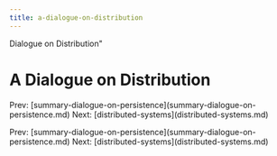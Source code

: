 ```yaml
---
title: a-dialogue-on-distribution
---
```


Dialogue on Distribution\"

# A Dialogue on Distribution

Prev:
\[summary-dialogue-on-persistence](summary-dialogue-on-persistence.md)
Next:
\[distributed-systems](distributed-systems.md)

Prev:
\[summary-dialogue-on-persistence](summary-dialogue-on-persistence.md)
Next:
\[distributed-systems](distributed-systems.md)
